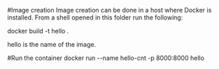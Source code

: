 #Image creation
Image creation can be done in a host where Docker is installed.
From a shell opened in this folder run the following:

docker build -t hello .

hello is the name of the image.

#Run the container
docker run --name hello-cnt -p 8000:8000 hello

